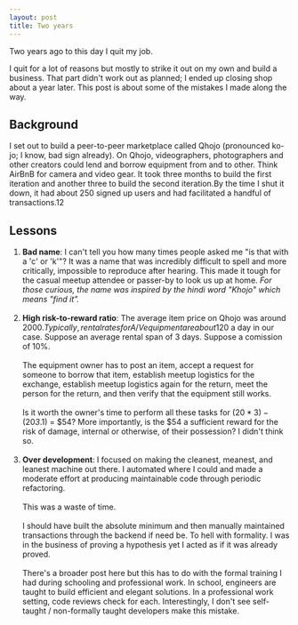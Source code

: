 ```yaml
---
layout: post
title: Two years 
---
```


Two years ago to this day I quit my job.

I quit for a lot of reasons but mostly to strike it out on my own and build a business. That part didn't work out as planned; I ended up closing shop about a year later. This post is about some of the mistakes I made along the way.

## Background

I set out to build a peer-to-peer marketplace called Qhojo (pronounced ko-jo; I know, bad sign already). On Qhojo, videographers, photographers and other creators could lend and borrow equipment from and to other. Think AirBnB for camera and video gear. It took three months to build the first iteration and another three to build the second iteration.By the time I shut it down, it had about 250 signed up users and had facilitated a handful of transactions.12

## Lessons

1. **Bad name**: I can't tell you how many times people asked me "is that with a 'c' or 'k'"? It was a name that was incredibly difficult to spell and more critically, impossible to reproduce after hearing. This made it tough for the casual meetup attendee or passer-by to look us up at home. *For those curious, the name was inspired by the hindi word "Khojo" which means "find it".*
<br/><br/>
2. **High risk-to-reward ratio**: The average item price on Qhojo was around $2000. Typically, rental rates for A/V equipment are about 1% of their total price so ~$20 a day in our case.  Suppose an average rental span of 3 days. Suppose a comission of 10%.<br/><br/>The equipment owner has to post an item, accept a request for someone to borrow that item, establish meetup logistics for the exchange, establish meetup logistics again for the return, meet the person for the return, and then verify that the equipment still works. <br/><br/>Is it worth the owner's time to perform all these tasks for ($20*3)-($20*3*.1) = $54? More importantly, is the $54 a sufficient reward for the risk of damage, internal or otherwise, of their possession? I didn't think so.
<br/><br/>
3. **Over development**: I focused on making the cleanest, meanest, and leanest machine out there. I automated where I could and made a moderate effort at producing maintainable code through periodic refactoring. <br/><br/>This was a waste of time.<br/><br/> I should have built the absolute minimum and then manually maintained transactions through the backend if need be. To hell with formality. I was in the business of proving a hypothesis yet I acted as if it was already proved.<br/><br/>There's a broader post here but this has to do with the formal training I had during schooling and professional work. In school, engineers are taught to build efficient and elegant solutions. In a professional work setting, code reviews check for each. Interestingly, I don't see self-taught / non-formally taught developers make this mistake. 

